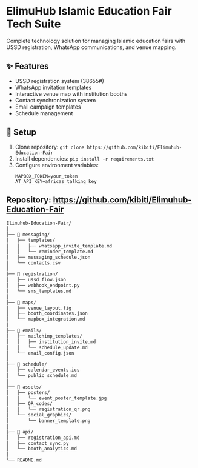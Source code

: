 # ElimuHub Islamic Education Fair Tech Suite

Complete technology solution for managing Islamic education fairs with USSD registration, WhatsApp communications, and venue mapping.

## ✨ Features
- USSD registration system (38655#)
- WhatsApp invitation templates
- Interactive venue map with institution booths
- Contact synchronization system
- Email campaign templates
- Schedule management

## 🚀 Setup
1. Clone repository: `git clone https://github.com/kibiti/Elimuhub-Education-Fair`
2. Install dependencies: `pip install -r requirements.txt`
3. Configure environment variables:
   ```env
   MAPBOX_TOKEN=your_token
   AT_API_KEY=africas_talking_key

## Repository: https://github.com/kibiti/Elimuhub-Education-Fair
```txt
Elimuhub-Education-Fair/
│
├── 📂 messaging/
│   ├── templates/
│   │   ├── whatsapp_invite_template.md
│   │   └── reminder_template.md
│   ├── messaging_schedule.json
│   └── contacts.csv
│
├── 📂 registration/
│   ├── ussd_flow.json
│   ├── webhook_endpoint.py
│   └── sms_templates.md
│
├── 📂 maps/
│   ├── venue_layout.fig
│   ├── booth_coordinates.json
│   └── mapbox_integration.md
│
├── 📂 emails/
│   ├── mailchimp_templates/
│   │   ├── institution_invite.md
│   │   └── schedule_update.md
│   └── email_config.json
│
├── 📂 schedule/
│   ├── calendar_events.ics
│   └── public_schedule.md
│
├── 📂 assets/
│   ├── posters/
│   │   └── event_poster_template.jpg
│   ├── QR_codes/
│   │   └── registration_qr.png
│   └── social_graphics/
│       └── banner_template.png
│
├── 📂 api/
│   ├── registration_api.md
│   ├── contact_sync.py
│   └── booth_analytics.md
│
└── README.md
```
